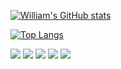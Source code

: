 
[![William's GitHub stats](https://github-readme-stats.vercel.app/api?username=willisnou&hide=contribs&count_private=true&show_icons=true&amp;title_color=fff&amp;icon_color=79ff97&amp;text_color=9f9f9f&amp;bg_color=151515)](https://github.com/anuraghazra/github-readme-stats)


[![Top Langs](https://github-readme-stats.vercel.app/api/top-langs/?username=willisnou&hide=html&layout=compact&amp;title_color=fff&amp;icon_color=79ff97&amp;text_color=9f9f9f&amp;bg_color=151515)](https://github.com/anuraghazra/github-readme-stats)


<img src="https://img.shields.io/badge/C%23-5188FE?logo=.net&style=flat-square&labelColor=5188FE"> <img src="https://img.shields.io/badge/Java-007396?logo=java&style=flat-square&labelcolor=007396"> <img src="https://img.shields.io/badge/Delphi-EE1F35?logo=delphi&style=flat-square&labelColor=EE1F35"> <img src="https://img.shields.io/badge/SQL%20Server-CC2927?logo=microsoft-sql-server&style=flat-square&labelColor=CC2927"> <img src="https://img.shields.io/badge/Oracle%20Database-F80000?logo=oracle&style=flat-square&labelColor=F80000">
